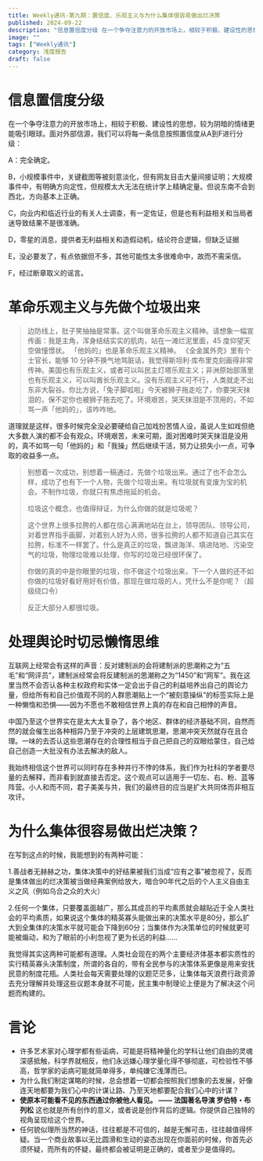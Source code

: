 ```yaml
---
title: Weekly通讯-第九期：置信度、乐观主义与为什么集体很容易做出烂决策
published: 2024-09-22
description: "信息置信度分级 在一个争夺注意力的开放市场上，相较于积极、建设性的思想，较为阴暗的情绪更能吸引眼球。面对外部信源，我们可以将每一条信息按照置信度从A到F进行分级： A：完全确定。 B，小规模事件中，关键截图等被刻意淡化，但有网友目击大量间接证明；大规模事件中，有明确方向定性，但规模太大无法在统计学上"
image: ""
tags: ["Weekly通讯"]
category: 浅度报告
draft: false
---
```


# 信息置信度分级

在一个争夺注意力的开放市场上，相较于积极、建设性的思想，较为阴暗的情绪更能吸引眼球。面对外部信源，我们可以将每一条信息按照置信度从A到F进行分级：

A：完全确定。

B，小规模事件中，关键截图等被刻意淡化，但有网友目击大量间接证明；大规模事件中，有明确方向定性，但规模太大无法在统计学上精确定量。但说东南不会到西北，方向基本上正确。

C，向业内和临近行业的有关人士调查，有一定佐证，但是也有利益相关和当局者迷导致结果不是很准确。

D，零星的消息，提供者无利益相关和造假动机，结论符合逻辑，但缺乏证据

E，没必要发了，有点依据但不多，其他可能性太多很难命中，故而不需采信。

F，经过断章取义的谣言。

# 革命乐观主义与先做个垃圾出来

> 边防线上，肚子笑抽抽是常事。这个叫做革命乐观主义精神。请想象一幅宣传画：我是主角，浑身结结实实的肌肉，站在一滩烂泥里面，45 度仰望天空做憧憬状。 「他妈的」也是革命乐观主义精神。 《全金属外壳》里有个士官长，能够 10 分钟不换气地骂脏话，我觉得斯坦利·库布里克刻画得非常传神。美国也有乐观主义，或者可以叫民主灯塔乐观主义；非洲原始部落里也有乐观主义，可以叫酋长乐观主义。没有乐观主义可不行，人类就走不出东非大裂谷。你比方说，「兔子脚呱啦」今天被狮子拖走吃了，你要哭天抹泪的，保不定你也被狮子拖去吃了。环境艰苦，哭天抹泪是不顶用的，不如骂一声「他妈的」，该咋咋地。

道理就是这样，很多时候完全没必要硬给自己加戏扮苦情人设，虽说人生如戏但绝大多数人演的都不会有观众。环境艰苦，未来可期，面对困难时哭天抹泪是没用的，真不如骂一句「他妈的」和「我操」然后继续干活，努力让损失小一点，可争取的收益多一点。

> 别想着一次成功，别想着一稿通过，先做个垃圾出来。通过了也不会怎么样，成功了也有下一个人物，先做个垃圾出来。有垃圾就有变废为宝的机会。不制作垃圾，你就只有焦虑拖延的机会。
>
> 垃圾这个概念，也值得辩证，为什么你做的就是垃圾呢？
>
> 这个世界上很多拉胯的人都在信心满满地站在台上，领导团队、领导公司，对着世界指手画脚，对着别人好为人师，很多拉胯的人都不知道自己其实在拉胯，标准不一样罢了。什么是真正的垃圾，飘进海洋、填进陆地、污染空气的垃圾，物理垃圾难以处理，你写的垃圾已经很环保了。
>
> 你做的真的中是你眼里的垃圾，你不做这个垃圾出来，下一个人做的还不如你做的垃圾好看好用好有价值，那现在做垃圾的人，凭什么不是你呢？（超级绕口令）
>
> 反正大部分人都很垃圾。

# 处理舆论时切忌懒惰思维

互联网上经常会有这样的声音：反对建制派的会将建制派的思潮称之为“五毛”和“网评员”，建制派经常会将反建制派的思潮称之为“1450”和“网军”。我在这里当然不会否认各种主权政府和实体一定会出于自己的利益培养出自己的舆论力量，但给所有和自己价值观不同的人群思潮贴上一个“被刻意操纵”的标签实际上是一种懒惰和恐惧——因为不愿也不敢相信世界上真的存在和自己相悖的声音。

中国乃至这个世界实在是太大太复杂了，各个地区、群体的经济基础不同，自然而然的就会催生出各种相异乃至于冲突的上层建筑思潮，思潮冲突天然就存在且合理。一味的去否认这些思潮存在的合理性相当于自己把自己的双眼给蒙住，自己给自己创造一大批没有办法去解决的敌人。

我始终相信这个世界可以同时存在多种并行不悖的体系，我们作为社科的学者要尽量的去解释，而非看到就直接去否定。这个观点可以适用于一切左、右、粉、蓝等阵营。小人和而不同，君子美美与共，我们的最终目的应当是扩大共同体而非相互攻讦。

# 为什么集体很容易做出烂决策？

在写到这点的时候，我能想到的有两种可能：

1.善战者无赫赫之功，集体决策中的好结果被我们当成“应有之事”被忽视了，反而是集体做出的烂决策被当做经典案例给放大，暗合90年代之后的个人主义自由主义之风（例如乌合之众的大火）

2.任何一个集体，只要覆盖面越广，那么其成员的平均素质就会越贴近于全人类社会的平均素质，如果说这个集体的精英寡头能做出来的决策水平是80分，那么扩大到全集体的决策水平就可能会下降到60分；当集体作为决策单位的时候就更可能被煽动，和为了眼前的小利忽视了更为长远的利益……

我觉得其实这两种可能都有道理。人类社会现在的两个主要经济体基本都实质性的实行精英寡头决策制度，所谓的各自的，带有全民参与的决策体系更像是用来安抚民意的制度花瓶。人类社会每天需要处理的议题茫茫多，让集体每天浪费行政资源去充分理解并处理这些议题本身就不可能，民主集中制理论上便是为了解决这个问题而构建的。

# 言论

* 许多艺术家对心理学都有些诟病，可能是将精神量化的学科让他们自由的灵魂深感抵触，科学界就相反，他们永远嫌心理学量化得不够彻底，可检验性不够高，哲学家的诟病可能就简单得多，单纯嫌它浅薄而已。
* 为什么我们制定谋略的时候，总会想着一切都会按照我们想象的去发展，好像连天地都要为我们心中的计谋让路、乃至天地都要配合我们心中的计谋？
* **使原本可能看不见的东西通过你被他人看见。 —— 法国著名导演 罗伯特・布列松** 这也就是所有创作的意义，或者说是创作背后的逻辑。你提供自己独特的视角呈现给这个世界。
* 任何貌似理所当然的神话，往往都是不可信的，越是无懈可击，往往越值得怀疑。当一个商业故事以无比圆滑和生动的姿态出现在你面前的时候，你首先必须怀疑，而所有的怀疑，最终都会被证明是正确的，或者至少是值得的。
